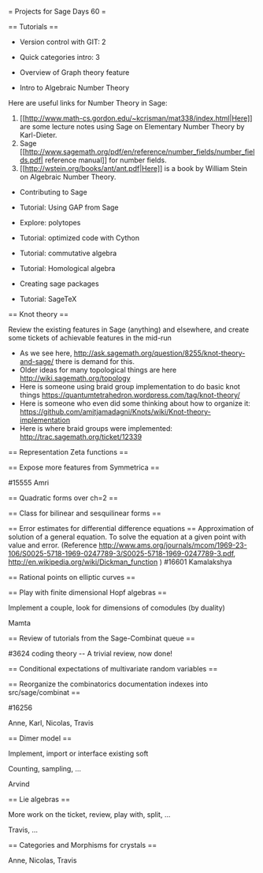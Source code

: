 = Projects for Sage Days 60 =

== Tutorials ==

* Version control with GIT: 2

* Quick categories intro: 3

* Overview of Graph theory feature

* Intro to Algebraic Number Theory

Here are useful links for Number Theory in Sage:
 
   1. [[http://www.math-cs.gordon.edu/~kcrisman/mat338/index.html|Here]] are some lecture notes using Sage on Elementary Number Theory by Karl-Dieter.
   2. Sage [[http://www.sagemath.org/pdf/en/reference/number_fields/number_fields.pdf| reference manual]] for number fields. 
   3. [[http://wstein.org/books/ant/ant.pdf|Here]] is a book by William Stein on Algebraic Number Theory.  

* Contributing to Sage

* Tutorial: Using GAP from Sage

* Explore: polytopes

* Tutorial: optimized code with Cython

* Tutorial: commutative algebra

* Tutorial: Homological algebra

* Creating sage packages

* Tutorial: SageTeX

== Knot theory ==

Review the existing features in Sage (anything) and elsewhere, and create some tickets of achievable features in the mid-run

 * As we see here, http://ask.sagemath.org/question/8255/knot-theory-and-sage/ there is demand for this.
 * Older ideas for many topological things are here http://wiki.sagemath.org/topology
 * Here is someone using braid group implementation to do basic knot things https://quantumtetrahedron.wordpress.com/tag/knot-theory/
 * Here is someone who even did some thinking about how to organize it: https://github.com/amitjamadagni/Knots/wiki/Knot-theory-implementation
 * Here is where braid groups were implemented: http://trac.sagemath.org/ticket/12339

== Representation Zeta functions ==

== Expose more features from Symmetrica ==

#15555
Amri

== Quadratic forms over ch=2 ==

== Class for bilinear and sesquilinear forms ==

== Error estimates for differential difference equations ==
Approximation of solution of a general equation. 
To solve the equation at a given point with value and error.
(Reference http://www.ams.org/journals/mcom/1969-23-106/S0025-5718-1969-0247789-3/S0025-5718-1969-0247789-3.pdf, http://en.wikipedia.org/wiki/Dickman_function )
#16601
Kamalakshya

== Rational points on elliptic curves ==

== Play with finite dimensional Hopf algebras ==

Implement a couple, look for dimensions of comodules (by duality)

Mamta

== Review of tutorials from the Sage-Combinat queue ==

#3624 coding theory -- A trivial review, now done! 

== Conditional expectations of multivariate random variables == 

== Reorganize the combinatorics documentation indexes into src/sage/combinat ==

#16256

Anne, Karl, Nicolas, Travis

== Dimer model ==

Implement, import or interface existing soft

Counting, sampling, ...

Arvind

== Lie algebras ==

More work on the ticket, review, play with, split, ...

Travis, ...

== Categories and Morphisms for crystals ==

Anne, Nicolas, Travis
